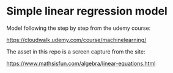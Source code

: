 # Simple linear regression model

Model following the step by step from the udemy course:

https://cloudwalk.udemy.com/course/machinelearning/

The asset in this repo is a screen capture from the site:

https://www.mathsisfun.com/algebra/linear-equations.html